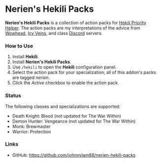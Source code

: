 # Nerien's Hekili Packs #

**Nerien's Hekili Packs** is a collection of action packs for [Hekili Priority Helper].
The action packs are my interpretations of the advice from [Wowhead], [Icy Veins], and class [Discord] servers.

  [Hekili Priority Helper]: https://www.curseforge.com/wow/addons/hekili
  [Wowhead]: https://www.wowhead.com/classes
  [Icy Veins]: https://www.icy-veins.com/wow/class-guides
  [Discord]: https://www.wowhead.com/discord-servers#class-discord-servers

### How to Use ###

1. Install **Hekili**.
2. Install **Nerien's Hekili Packs**.
3. Use `/hekili` to open the **Hekili** configuration panel.
4. Select the action pack for your specialization; all of this addon's packs are tagged *nerien*.
5. Click the *Active* checkbox to enable the action pack.

### Status ###

The following classes and specializations are supported:

- Death Knight: Blood (not updated for The War Within)
- Demon Hunter: Vengeance (not updated for The War Within)
- Monk: Brewmaster
- Warrior: Protection

### Links ###

- GitHub: https://github.com/johnnylam88/nerien-hekili-packs

